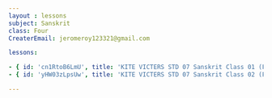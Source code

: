 ```yaml
--- 
layout : lessons 
subject: Sanskrit
class: Four
CreaterEmail: jeromeroy123321@gmail.com

lessons: 

- { id: 'cn1RtoB6LmU', title: 'KITE VICTERS STD 07 Sanskrit Class 01 (First Bell-ഫസ്റ്റ് ബെല്‍)' }
- { id: 'yHW03zLpsUw', title: 'KITE VICTERS STD 07 Sanskrit Class 02 (First Bell-ഫസ്റ്റ് ബെല്‍)' }

---
```


